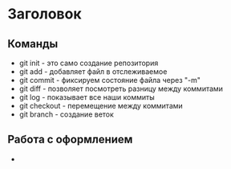 # Заголовок 
## Команды
* git init - это само создание репозитория 
* git add - добавляет файл в отслеживаемое 
* git commit - фиксируем состояние файла через "-m"
* git diff - позволяет посмотреть  разницу между коммитами 
* git log - показывает все наши коммиты
* git checkout - перемещение между коммитами 
* git branch - создание веток 

## Работа с оформлением 
* 
